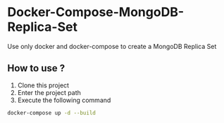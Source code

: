 # Docker-Compose-MongoDB-Replica-Set
Use only docker and docker-compose to create a MongoDB Replica Set


## How to use ?
1. Clone this project
2. Enter the project path
3. Execute the following command
  ```bash
  docker-compose up -d --build
  ```
